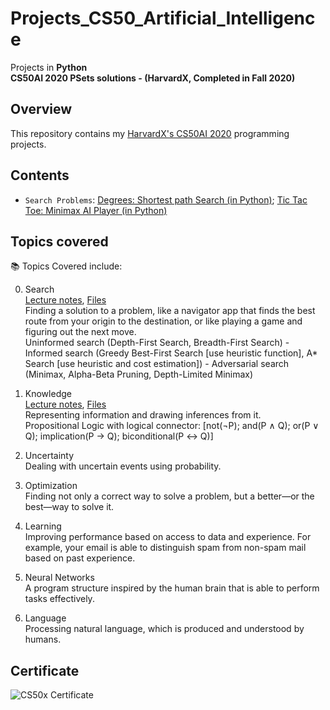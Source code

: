 # Projects_CS50_Artificial_Intelligence
Projects in **Python** \
**CS50AI 2020 PSets solutions - (HarvardX, Completed in Fall 2020)**


## Overview
This repository contains my [HarvardX's CS50AI 2020](https://cs50.harvard.edu/ai/2020/) programming projects. 

## Contents
- `Search Problems`: [Degrees: Shortest path Search (in Python)](/Degrees:%20Shortest%20path%20Search%20(in%20Py)%20–%200.1./); [Tic Tac Toe: Minimax AI Player (in Python)](/%20Tic%20Tac%20Toe:%20Minimax%20AI%20Player%20(in%20Py)%20–%200.2./)


<!--
- `pset6`: [Mario Pyramid generator (in Python)](/%20Mario%20Pyramid%20generator%20(in%20Python)%20–%206.2./); [Cash Coin change (in Python)](/%20%20Cash%20Coin%20change%20(in%20Python)%20–%20%206.3./); [Readability Level estimator (in Python)](/%20%20%20Readability%20Level%20estimator%20(in%20Python)%20–%20%206.4./); [DNA Profiling (in Python)](/%20%20%20%20DNA%20Profiling%20(in%20Python)%20–%206.5./)
- `pset7`: [Movie Database querying (in SQL)](/%20%20%20%20%20Movie%20Database%20querying%20(in%20SQL)%20–%207.1./); [Hogwarts House queries (in Py and SQL)](/%20%20%20%20%20%20Hogwarts%20House%20queries%20(in%20Py%20and%20SQL)%20–%207.2./)
- `pset8`: Homepage Basic website (in HTML, CSS, and JavaScript)
Website with Flask and JavaScript (Web)
- `final_project`: [Project Name/Description]
-->

## Topics covered
📚 Topics Covered include:

0. Search \
[Lecture notes](https://cs50.harvard.edu/ai/2020/notes/0/), [Files](https://cs50.harvard.edu/ai/2020/weeks/0/) \
Finding a solution to a problem, like a navigator app that finds the best route from your origin to the destination, or like playing a game and figuring out the next move. \
Uninformed search (Depth-First Search, Breadth-First Search) -  Informed search (Greedy Best-First Search [use heuristic function], A* Search [use heuristic and cost estimation]) - Adversarial search (Minimax, Alpha-Beta Pruning, Depth-Limited Minimax)

2. Knowledge \
[Lecture notes](https://cs50.harvard.edu/ai/2020/notes/1/), [Files](https://cs50.harvard.edu/ai/2020/weeks/1/) \
Representing information and drawing inferences from it. \
Propositional Logic with logical connector: [not(¬P); and(P ∧ Q); or(P ∨ Q); implication(P → Q); biconditional(P ↔ Q)]

4. Uncertainty \
Dealing with uncertain events using probability.

5. Optimization \
Finding not only a correct way to solve a problem, but a better—or the best—way to solve it.

6. Learning \
Improving performance based on access to data and experience. For example, your email is able to distinguish spam from non-spam mail based on past experience.

7. Neural Networks \
A program structure inspired by the human brain that is able to perform tasks effectively.

8. Language \
Processing natural language, which is produced and understood by humans.







## Certificate
![CS50x Certificate](images/Certificat_CS50AI.png)

